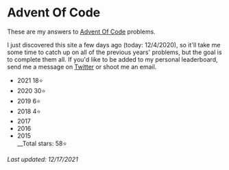 # Advent Of Code
These are my answers to [Advent Of Code](https://adventofcode.com) problems.

I just discovered this site a few days ago (today: 12/4/2020), so it'll take me some time to catch up on all of the previous years' problems, but the goal is to complete them all. If you'd like to be added to my personal leaderboard, send me a message on [Twitter](https://twitter.com/walkercsutton) or shoot me an email.

* 2021 18⭐
* 2020 30⭐
* 2019 6⭐
* 2018 4⭐
* 2017
* 2016
* 2015    
__Total stars: 58⭐

_Last updated: 12/17/2021_
